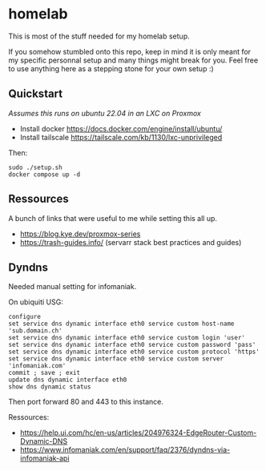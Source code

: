 # homelab

This is most of the stuff needed for my homelab setup.

If you somehow stumbled onto this repo, keep in mind it is only meant for my specific personnal setup and many things might break for you. Feel free to use anything here as a stepping stone for your own setup :)

## Quickstart

*Assumes this runs on ubuntu 22.04 in an LXC on Proxmox*

- Install docker https://docs.docker.com/engine/install/ubuntu/
- Install tailscale https://tailscale.com/kb/1130/lxc-unprivileged

Then:

```
sudo ./setup.sh
docker compose up -d
```

## Ressources

A bunch of links that were useful to me while setting this all up.

- https://blog.kye.dev/proxmox-series
- https://trash-guides.info/ (servarr stack best practices and guides)


## Dyndns

Needed manual setting for infomaniak.

On ubiquiti USG:
```
configure
set service dns dynamic interface eth0 service custom host-name 'sub.domain.ch'
set service dns dynamic interface eth0 service custom login 'user'
set service dns dynamic interface eth0 service custom password 'pass'
set service dns dynamic interface eth0 service custom protocol 'https'
set service dns dynamic interface eth0 service custom server 'infomaniak.com'
commit ; save ; exit
update dns dynamic interface eth0
show dns dynamic status
```

Then port forward 80 and 443 to this instance.

Ressources:
- https://help.ui.com/hc/en-us/articles/204976324-EdgeRouter-Custom-Dynamic-DNS
- https://www.infomaniak.com/en/support/faq/2376/dyndns-via-infomaniak-api
